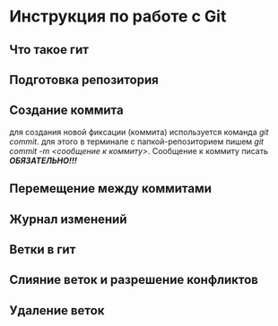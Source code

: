 # Инструкция по работе с Git


## Что такое гит

## Подготовка репозитория

## Cоздание коммита
для создания новой фиксации (коммита) используется команда *git commit*. для этого в терминале с папкой-репозиторием пишем *git commit -m <сообщение к коммиту>*. Сообщение к коммиту писать ***ОБЯЗАТЕЛЬНО!!!***

## Перемещение между коммитами

## Журнал изменений

## Ветки в гит

## Слияние веток и разрешение конфликтов

## Удаление веток


